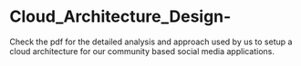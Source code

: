 # Cloud_Architecture_Design-
Check the pdf for the detailed analysis and approach used by us to setup a cloud architecture for our community based social media applications.

